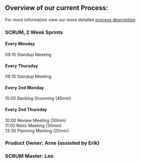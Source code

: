 ## Overview of our current Process:  
For more information view our more detailed [process description](process.md). 

### SCRUM, 2 Week Sprints

#### Every Monday  
09:15 Standup Meeting  

#### Every Thursday  
09:15 Standup Meeting  

#### Every 2nd Monday
15:00 Backlog Grooming (45min)

#### Every 2nd Thursday
10:00 Review Meeting (30min)  
11:00 Retro Meeting (30min)  
13:30 Planning Meeting (20min)  


### Pruduct Owner: Arne (assisted by Erik)
  
### SCRUM Master: Leo  
